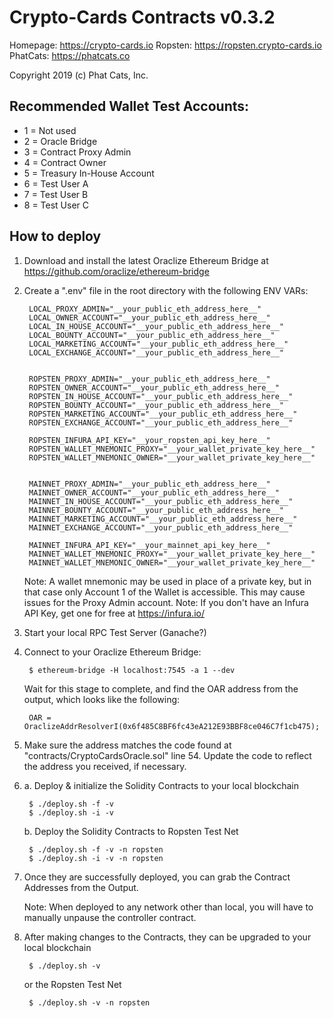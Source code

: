 # Crypto-Cards Contracts v0.3.2
Homepage: https://crypto-cards.io
Ropsten:  https://ropsten.crypto-cards.io
PhatCats: https://phatcats.co

Copyright 2019 (c) Phat Cats, Inc.

## Recommended Wallet Test Accounts:
- 1 = Not used
- 2 = Oracle Bridge
- 3 = Contract Proxy Admin
- 4 = Contract Owner
- 5 = Treasury In-House Account
- 6 = Test User A
- 7 = Test User B
- 8 = Test User C

## How to deploy

1. Download and install the latest Oraclize Ethereum Bridge at https://github.com/oraclize/ethereum-bridge

2. Create a ".env" file in the root directory with the following ENV VARs:

        LOCAL_PROXY_ADMIN="__your_public_eth_address_here__"
        LOCAL_OWNER_ACCOUNT="__your_public_eth_address_here__"
        LOCAL_IN_HOUSE_ACCOUNT="__your_public_eth_address_here__"
        LOCAL_BOUNTY_ACCOUNT="__your_public_eth_address_here__"
        LOCAL_MARKETING_ACCOUNT="__your_public_eth_address_here__"
        LOCAL_EXCHANGE_ACCOUNT="__your_public_eth_address_here__"


        ROPSTEN_PROXY_ADMIN="__your_public_eth_address_here__"
        ROPSTEN_OWNER_ACCOUNT="__your_public_eth_address_here__"
        ROPSTEN_IN_HOUSE_ACCOUNT="__your_public_eth_address_here__"
        ROPSTEN_BOUNTY_ACCOUNT="__your_public_eth_address_here__"
        ROPSTEN_MARKETING_ACCOUNT="__your_public_eth_address_here__"
        ROPSTEN_EXCHANGE_ACCOUNT="__your_public_eth_address_here__"

        ROPSTEN_INFURA_API_KEY="__your_ropsten_api_key_here__"
        ROPSTEN_WALLET_MNEMONIC_PROXY="__your_wallet_private_key_here__"
        ROPSTEN_WALLET_MNEMONIC_OWNER="__your_wallet_private_key_here__"


        MAINNET_PROXY_ADMIN="__your_public_eth_address_here__"
        MAINNET_OWNER_ACCOUNT="__your_public_eth_address_here__"
        MAINNET_IN_HOUSE_ACCOUNT="__your_public_eth_address_here__"
        MAINNET_BOUNTY_ACCOUNT="__your_public_eth_address_here__"
        MAINNET_MARKETING_ACCOUNT="__your_public_eth_address_here__"
        MAINNET_EXCHANGE_ACCOUNT="__your_public_eth_address_here__"

        MAINNET_INFURA_API_KEY="__your_mainnet_api_key_here__"
        MAINNET_WALLET_MNEMONIC_PROXY="__your_wallet_private_key_here__"
        MAINNET_WALLET_MNEMONIC_OWNER="__your_wallet_private_key_here__"


    Note: A wallet mnemonic may be used in place of a private key, but in that case only Account 1 of the Wallet is accessible.  This may cause issues for the Proxy Admin account.
    Note: If you don't have an Infura API Key, get one for free at https://infura.io/

3. Start your local RPC Test Server (Ganache?)

4. Connect to your Oraclize Ethereum Bridge:

        $ ethereum-bridge -H localhost:7545 -a 1 --dev

    Wait for this stage to complete, and find the OAR address from the output, which looks like the following:

        OAR = OraclizeAddrResolverI(0x6f485C8BF6fc43eA212E93BBF8ce046C7f1cb475);

5. Make sure the address matches the code found at "contracts/CryptoCardsOracle.sol" line 54.
    Update the code to reflect the address you received, if necessary.

6. a. Deploy & initialize the Solidity Contracts to your local blockchain

        $ ./deploy.sh -f -v
        $ ./deploy.sh -i -v

    b. Deploy the Solidity Contracts to Ropsten Test Net

        $ ./deploy.sh -f -v -n ropsten
        $ ./deploy.sh -i -v -n ropsten

7. Once they are successfully deployed, you can grab the Contract Addresses from the Output.

    Note: When deployed to any network other than local, you will have to manually unpause the controller contract.

8. After making changes to the Contracts, they can be upgraded to your local blockchain

        $ ./deploy.sh -v

    or the Ropsten Test Net

        $ ./deploy.sh -v -n ropsten

